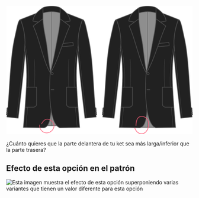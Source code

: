 ![Dobladillo delantero central](centerfronthemdrop.svg)

¿Cuánto quieres que la parte delantera de tu ket sea más larga/inferior que la parte trasera?

## Efecto de esta opción en el patrón

![Esta imagen muestra el efecto de esta opción superponiendo varias variantes que tienen un valor diferente para esta opción](jaeger\_centerfronthemdrop\_sample.svg "Efecto de esta opción en el patrón")
